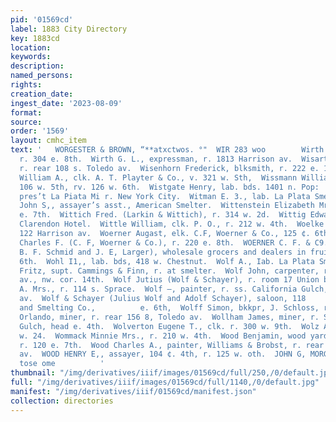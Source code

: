 ```yaml
---
pid: '01569cd'
label: 1883 City Directory
key: 1883cd
location: 
keywords: 
description: 
named_persons: 
rights: 
creation_date: 
ingest_date: '2023-08-09'
format: 
source: 
order: '1569'
layout: cmhc_item
text: '   WORGESTER & BROWN, “**atxctwos. °"  WIR 283 woo        Wirth George, driver,
  r. 304 e. 8th.  Wirth G. L., expressman, r. 1813 Harrison av.  Wisart August, lab.
  r. rear 108 s. Toledo av.  Wisenhorn Frederick, blksmith, r. 222 e. 1ith.  Wishart
  William A., clk. A. T. Playter & Co., v. 321 w. Sth,  Wissmann William, mining engineer,
  106 w. 5th, rv. 126 w. 6th.  Wistgate Henry, lab. bds. 1401 n. Pop:  Witherell Nathaniel,
  pres’t La Piata Mi r. New York City.  Witman E. 3., lab. La Plata Smelter.  Witt
  John S,, assayer’s asst., American Smelter.  Wittenstein Elizabeth Mrs., r. 132
  e. 7th.  Wittich Fred. (Larkin & Wittich), r. 314 w. 2d.  Wittig Edward, waiter,
  Clarendon Hotel.  Wittle William, clk. P. O., r. 212 w. 4th.  Woelke Frank B., barber,
  122 Harrison av.  Woerner Augast, elk. C.F, Woerner & Co., 125 ¢. 6th.  Woerner
  Charles F. (C. F, Woerner & Co.), r. 220 e. 8th.  WOERNER C. F. & C9., (C. F. Woerner,
  B. F. Schmid and J. E, Larger), wholesale grocers and dealers in fruits, 125 e.
  6th.  Wohl I1,, lab. bds, 418 w. Chestnut.  Wolf A., Iab. La Plata Smelter.  Wolf
  Fritz, supt. Cammings & Finn, r. at smelter.  Wolf John, carpenter, r. Harrison
  av., nw. cor. 14th.  Wolf Jutius (Wolf & Schayer), r. room 17 Union blk.  Wolf Lucy
  A. Mrs., r. 114 s. Sprace.  Wolf —, painter, r. ss. California Gulch, foot Harrison
  av.  Wolf & Schayer (Julius Wolf and Adolf Schayer), saloon, 118            ining
  and Smelting Co.,          e. 6th,  Wolff Simon, bkkpr, J. Schloss, r. 325 e. 3d.  Wolfrom
  Orlando, miner, r. rear 156 8, Toledo av.  Wollham James, miner, r. Stray Horse
  Gulch, head e. 4th.  Wolverton Eugene T., clk. r. 300 w. 9th.  Wolz Adam, vr. 118
  w. 24.  Wommack Minnie Mrs., r. 210 w. 4th.  Wood Benjamin, wood yard, 121 e. 7th,
  r. 120 e. 7th.  Wood Charles A., painter, Williams & Brobst, r. rear 812 [ar- vison
  av.  WOOD HENRY E,, assayer, 104 ¢. 4th, r. 125 w. oth.  JOHN G, MORGAN, 7°" sbs"2.Nationst
  tose ome          '
thumbnail: "/img/derivatives/iiif/images/01569cd/full/250,/0/default.jpg"
full: "/img/derivatives/iiif/images/01569cd/full/1140,/0/default.jpg"
manifest: "/img/derivatives/iiif/01569cd/manifest.json"
collection: directories
---
```

